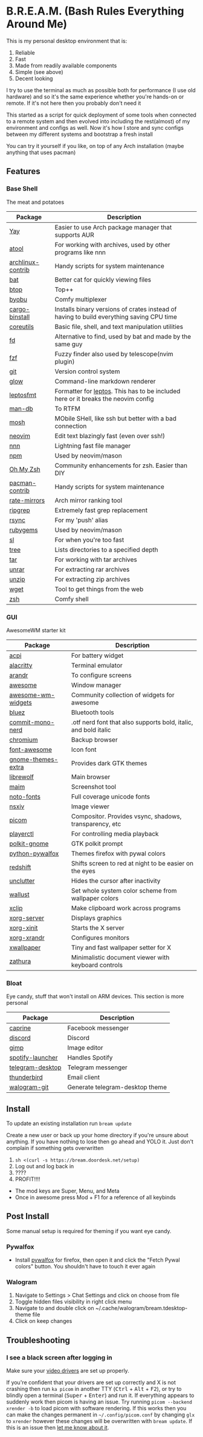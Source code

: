 # B.R.E.A.M. (Bash Rules Everything Around Me)

This is my personal desktop environment that is:

1. Reliable
1. Fast
1. Made from readily available components
1. Simple (see above)
1. Decent looking

I try to use the terminal as much as possible both for performance (I use old hardware) and so it's the same experience whether you're hands-on or remote. If it's not here then you probably don't need it

This started as a script for quick deployment of some tools when connected to a remote system and then evolved into including the rest(almost) of my environment and configs as well. Now it's how I store and sync configs between my different systems and bootstrap a fresh install

You can try it yourself if you like, on top of any Arch installation (maybe anything that uses pacman)

## Features

### Base Shell

The meat and potatoes

| Package                                                              | Description                                                                                                              |
| -------------------------------------------------------------------- | ------------------------------------------------------------------------------------------------------------------------ |
| [Yay](https://github.com/Jguer/yay)                                  | Easier to use Arch package manager that supports AUR                                                                     |
| [atool](https://www.nongnu.org/atool)                                | For working with archives, used by other programs like nnn                                                               |
| [archlinux-contrib](https://github.com/archlinux/contrib)            | Handy scripts for system maintenance                                                                                     |
| [bat](https://github.com/sharkdp/bat)                                | Better cat for quickly viewing files                                                                                     |
| [btop](https://github.com/aristocratos/btop)                         | Top++                                                                                                                    |
| [byobu](https://www.byobu.org/)                                      | Comfy multiplexer                                                                                                        |
| [cargo-binstall](https://github.com/cargo-bins/cargo-binstall)       | Installs binary versions of crates instead of having to build everything saving CPU time                                 |
| [coreutils](https://www.gnu.org/software/coreutils/)                 | Basic file, shell, and text manipulation utilities                                                                       |
| [fd](https://github.com/sharkdp/fd)                                  | Alternative to find, used by bat and made by the same guy                                                                |
| [fzf](https://github.com/junegunn/fzf)                               | Fuzzy finder also used by telescope(nvim plugin)                                                                         |
| [git](https://git-scm.com/)                                          | Version control system                                                                                                   |
| [glow](https://github.com/charmbracelet/glow)                        | Command-line markdown renderer                                                                                           |
| [leptosfmt](https://github.com/bram209/leptosfmt)                    | Formatter for [leptos](https://github.com/leptos-rs/leptos). This has to be included here or it breaks the neovim config |
| [man-db](https://man-db.nongnu.org/)                                 | To RTFM                                                                                                                  |
| [mosh](https://mosh.org/)                                            | MObile SHell, like ssh but better with a bad connection                                                                  |
| [neovim](https://github.com/neovim/neovim)                           | Edit text blazingly fast (even over ssh!)                                                                                |
| [nnn](https://github.com/jarun/nnn)                                  | Lightning fast file manager                                                                                              |
| [npm](https://www.npmjs.com/)                                        | Used by neovim/mason                                                                                                     |
| [Oh My Zsh](https://github.com/ohmyzsh/ohmyzsh)                      | Community enhancements for zsh. Easier than DIY                                                                          |
| [pacman-contrib](https://gitlab.archlinux.org/pacman/pacman-contrib) | Handy scripts for system maintenance                                                                                     |
| [rate-mirrors](https://github.com/westandskif/rate-mirrors)          | Arch mirror ranking tool                                                                                                 |
| [ripgrep](https://github.com/BurntSushi/ripgrep)                     | Extremely fast grep replacement                                                                                          |
| [rsync](https://rsync.samba.org/)                                    | For my 'push' alias                                                                                                      |
| [rubygems](https://rubygems.org/)                                    | Used by neovim/mason                                                                                                     |
| [sl](https://github.com/eyJhb/sl)                                    | For when you're too fast                                                                                                 |
| [tree](https://gitlab.com/OldManProgrammer/unix-tree)                | Lists directories to a specified depth                                                                                   |
| [tar](https://www.gnu.org/software/tar/)                             | For working with tar archives                                                                                            |
| [unrar](https://www.rarlab.com/rar_add.htm)                          | For extracting rar archives                                                                                              |
| [unzip](http://infozip.sourceforge.net/UnZip.html)                   | For extracting zip archives                                                                                              |
| [wget](https://www.gnu.org/software/wget/wget.html)                  | Tool to get things from the web                                                                                          |
| [zsh](https://www.zsh.org/)                                          | Comfy shell                                                                                                              |

### GUI

AwesomeWM starter kit

| Package                                                                   | Description                                                     |
| ------------------------------------------------------------------------- | --------------------------------------------------------------- |
| [acpi](https://wiki.archlinux.org/title/ACPI_modules)                     | For battery widget                                              |
| [alacritty](https://github.com/alacritty/alacritty)                       | Terminal emulator                                               |
| [arandr](https://christian.amsuess.com/tools/arandr)                      | To configure screens                                            |
| [awesome](https://awesomewm.org/)                                         | Window manager                                                  |
| [awesome-wm-widgets](https://github.com/streetturtle/awesome-wm-widgets)  | Community collection of widgets for awesome                     |
| [bluez](https://www.bluez.org/)                                           | Bluetooth tools                                                 |
| [commit-mono-nerd](https://github.com/ryanoasis/nerd-fonts)               | .otf nerd font that also supports bold, italic, and bold italic |
| [chromium](https://www.chromium.org/Home/)                                | Backup browser                                                  |
| [font-awesome](https://fontawesome.com/)                                  | Icon font                                                       |
| [gnome-themes-extra](https://gitlab.gnome.org/Archive/gnome-themes-extra) | Provides dark GTK themes                                        |
| [librewolf](https://librewolf.net/)                                       | Main browser                                                    |
| [maim](https://github.com/naelstrof/maim)                                 | Screenshot tool                                                 |
| [noto-fonts](https://en.wikipedia.org/wiki/Noto_fonts)                    | Full coverage unicode fonts                                     |
| [nsxiv](https://nsxiv.codeberg.page/)                                     | Image viewer                                                    |
| [picom](https://github.com/yshui/picom)                                   | Compositor. Provides vsync, shadows, transparency, etc          |
| [playerctl](https://github.com/altdesktop/playerctl)                      | For controlling media playback                                  |
| [polkit-gnome](https://wiki.archlinux.org/title/Polkit)                   | GTK polkit prompt                                               |
| [python-pywalfox](https://github.com/frewacom/pywalfox)                   | Themes firefox with pywal colors                                |
| [redshift](https://github.com/jonls/redshift)                             | Shifts screen to red at night to be easier on the eyes          |
| [unclutter](https://github.com/Airblader/unclutter-xfixes)                | Hides the cursor after inactivity                               |
| [wallust](https://codeberg.org/explosion-mental/wallust)                  | Set whole system color scheme from wallpaper colors             |
| [xclip](https://github.com/astrand/xclip)                                 | Make clipboard work across programs                             |
| [xorg-server](https://wiki.archlinux.org/title/Xorg)                      | Displays graphics                                               |
| [xorg-xinit](https://wiki.archlinux.org/title/Xinit)                      | Starts the X server                                             |
| [xorg-xrandr](https://wiki.archlinux.org/title/xrandr)                    | Configures monitors                                             |
| [xwallpaper](https://github.com/stoeckmann/xwallpaper)                    | Tiny and fast wallpaper setter for X                            |
| [zathura](https://pwmt.org/projects/zathura/)                             | Minimalistic document viewer with keyboard controls             |

### Bloat

Eye candy, stuff that won't install on ARM devices. This section is more personal

| Package                                                        | Description                     |
| -------------------------------------------------------------- | ------------------------------- |
| [caprine](https://sindresorhus.com/caprine/)                   | Facebook messenger              |
| [discord](https://discord.com/)                                | Discord                         |
| [gimp](https://www.gimp.org/)                                  | Image editor                    |
| [spotify-launcher](https://github.com/kpcyrd/spotify-launcher) | Handles Spotify                 |
| [telegram-desktop](https://telegram.org/)                      | Telegram messenger              |
| [thunderbird](https://www.thunderbird.net)                     | Email client                    |
| [walogram-git](https://codeberg.org/thirtysix/walogram)        | Generate telegram-desktop theme |

## Install

To update an existing installation run `bream update`

Create a new user or back up your home directory if you're unsure about anything. If you have nothing to lose then go ahead and YOLO it. Just don't complain if something gets overwritten

1. `sh <(curl -s https://bream.doordesk.net/setup)`
1. Log out and log back in
1. ????
1. PROFIT!!!!

- The mod keys are Super, Menu, and Meta
- Once in awesome press Mod + F1 for a reference of all keybinds

## Post Install

Some manual setup is required for theming if you want eye candy.

### Pywalfox

- Install [pywalfox](https://addons.mozilla.org/en-US/firefox/addon/pywalfox/) for firefox, then open it and click the "Fetch Pywal colors" button. You shouldn't have to touch it ever again

### Walogram

1. Navigate to Settings > Chat Settings and click on choose from file
1. Toggle hidden files visibility in right click menu
1. Navigate to and double click on ~/.cache/walogram/bream.tdesktop-theme file
1. Click on keep changes

## Troubleshooting

### I see a black screen after logging in

Make sure your [video drivers](https://wiki.archlinux.org/title/Xorg#Driver_installation) are set up properly.

If you're confident that your drivers are set up correctly and X is not crashing then run `ka picom` in another TTY (<kbd>Ctrl</kbd> + <kbd>Alt</kbd> + <kbd>F2</kbd>), or try to blindly open a terminal (<kbd>Super</kbd> + <kbd>Enter</kbd>) and run it. If everything appears to suddenly work then picom is having an issue. Try running `picom --backend xrender -b` to load picom with software rendering. If this works then you can make the changes permanent in `~/.config/picom.conf` by changing `glx` to `xrender` however these changes will be overwritten with `bream update`. If this is an issue then [let me know about it](https://git.doordesk.net/adam/bream/issues).
